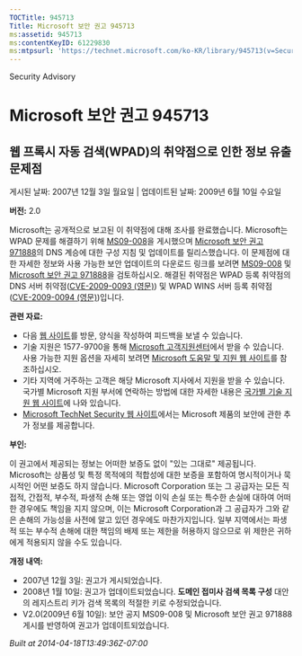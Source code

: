 ```yaml
---
TOCTitle: 945713
Title: Microsoft 보안 권고 945713
ms:assetid: 945713
ms:contentKeyID: 61229830
ms:mtpsurl: 'https://technet.microsoft.com/ko-KR/library/945713(v=Security.10)'
---
```


Security Advisory

Microsoft 보안 권고 945713
==========================

웹 프록시 자동 검색(WPAD)의 취약점으로 인한 정보 유출 문제점
------------------------------------------------------------

게시된 날짜: 2007년 12월 3일 월요일 | 업데이트된 날짜: 2009년 6월 10일 수요일

**버전:** 2.0

Microsoft는 공개적으로 보고된 이 취약점에 대해 조사를 완료했습니다. Microsoft는 WPAD 문제를 해결하기 위해 [MS09-008](http://technet.microsoft.com/security/bulletin/ms09-008)을 게시했으며 [Microsoft 보안 권고 971888](http://technet.microsoft.com/security/advisory/971888)의 DNS 계승에 대한 구성 지침 및 업데이트를 릴리스했습니다. 이 문제점에 대한 자세한 정보와 사용 가능한 보안 업데이트의 다운로드 링크를 보려면 [MS09-008](http://technet.microsoft.com/security/bulletin/ms09-008) 및 [Microsoft 보안 권고 971888](http://technet.microsoft.com/security/advisory/971888)을 검토하십시오. 해결된 취약점은 WPAD 등록 취약점의 DNS 서버 취약점([CVE-2009-0093 (영문)](http://www.cve.mitre.org/cgi-bin/cvename.cgi?name=cve-2009-0093)) 및 WPAD WINS 서버 등록 취약점([CVE-2009-0094 (영문)](http://www.cve.mitre.org/cgi-bin/cvename.cgi?name=cve-2009-0094))입니다.

**관련 자료:**

-   다음 [웹 사이트](https://support.microsoft.com/common/survey.aspx?scid=sw;en;1257&amp;showpage=1&amp;ws=technet&amp;sd=tech)를 방문, 양식을 작성하여 피드백을 보낼 수 있습니다.
-   기술 지원은 1577-9700을 통해 [Microsoft 고객지원센터](http://go.microsoft.com/fwlink/?linkid=21131)에서 받을 수 있습니다. 사용 가능한 지원 옵션을 자세히 보려면 [Microsoft 도움말 및 지원 웹 사이트](http://support.microsoft.com/)를 참조하십시오.
-   기타 지역에 거주하는 고객은 해당 Microsoft 지사에서 지원을 받을 수 있습니다. 국가별 Microsoft 지원 부서에 연락하는 방법에 대한 자세한 내용은 [국가별 기술 지원 웹 사이트](http://go.microsoft.com/fwlink/?linkid=21155)에 나와 있습니다.
-   [Microsoft TechNet Security 웹 사이트](http://www.microsoft.com/korea/technet/security/default.mspx)에서는 Microsoft 제품의 보안에 관한 추가 정보를 제공합니다.

**부인:**

이 권고에서 제공되는 정보는 어떠한 보증도 없이 "있는 그대로" 제공됩니다. Microsoft는 상품성 및 특정 목적에의 적합성에 대한 보증을 포함하여 명시적이거나 묵시적인 어떤 보증도 하지 않습니다. Microsoft Corporation 또는 그 공급자는 모든 직접적, 간접적, 부수적, 파생적 손해 또는 영업 이익 손실 또는 특수한 손실에 대하여 어떠한 경우에도 책임을 지지 않으며, 이는 Microsoft Corporation과 그 공급자가 그와 같은 손해의 가능성을 사전에 알고 있던 경우에도 마찬가지입니다. 일부 지역에서는 파생적 또는 부수적 손해에 대한 책임의 배제 또는 제한을 허용하지 않으므로 위 제한은 귀하에게 적용되지 않을 수도 있습니다.

**개정 내역:**

-   2007년 12월 3일: 권고가 게시되었습니다.
-   2008년 1월 10일: 권고가 업데이트되었습니다. **도메인 접미사 검색 목록 구성** 대안의 레지스트리 키가 검색 목록의 적절한 키로 수정되었습니다.
-   V2.0(2009년 6월 10일): 보안 공지 MS09-008 및 Microsoft 보안 권고 971888 게시를 반영하여 권고가 업데이트되었습니다.

*Built at 2014-04-18T13:49:36Z-07:00*
